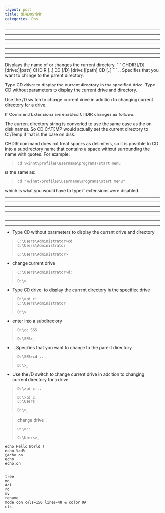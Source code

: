 ```yaml
---
layout: post
title: 常用DOS命令
categories: Dos
---
```


<hr/><hr/><hr/><hr/><hr/><hr/><hr/>
Displays the name of or changes the current directory.
```
CHDIR [/D] [drive:][path]
CHDIR [..]
CD [/D] [drive:][path]
CD [..]
```
  ..   Specifies that you want to change to the parent directory.

Type CD drive: to display the current directory in the specified drive.
Type CD without parameters to display the current drive and directory.

Use the /D switch to change current drive in addition to changing current
directory for a drive.

If Command Extensions are enabled CHDIR changes as follows:

The current directory string is converted to use the same case as
the on disk names.  So CD C:\TEMP would actually set the current
directory to C:\Temp if that is the case on disk.

CHDIR command does not treat spaces as delimiters, so it is possible to
CD into a subdirectory name that contains a space without surrounding
the name with quotes.  For example:
> ```
> cd \winnt\profiles\username\programs\start menu
> ```
is the same as:
> ```
> cd "\winnt\profiles\username\programs\start menu"
> ```

which is what you would have to type if extensions were disabled.
<hr/><hr/><hr/><hr/><hr/><hr/><hr/>





* Type CD without parameters to display the current drive and directory

> ```
> C:\Users\Administrator>cd
> C:\Users\Administrator
>
> C:\Users\Administrator>_
> ```

* change current drive

> ```
> C:\Users\Administrator>d:
> 
> D:\>_
> ```

* Type CD drive: to display the current directory in the specified drive

> ```
> D:\>cd c:
> C:\Users\Administrator
> 
> D:\>_
> ```

* enter into a subdirectory

> ```
> D:\cd SSS
> 
> D:\SSS>_
> ```

*   ..   Specifies that you want to change to the parent directory

> ```
> D:\SSS>cd ..
> 
> D:\>_
> ```

* Use the /D switch to change current drive in addition to changing current directory for a drive.


> ```
> D:\>cd c:..
>
> D:\>cd c:
> C:\Users
>
> D:\>_
> ```

> change drive：
> ```
> D:\>c:
> 
> C:\Users>_
> ```

```
echo Hello World !
echo %cd%
@echo on
echo
echo.on


tree
md
del
rd
mv
rename
mode con cols=150 lines=40 & color 0A
cls

```
